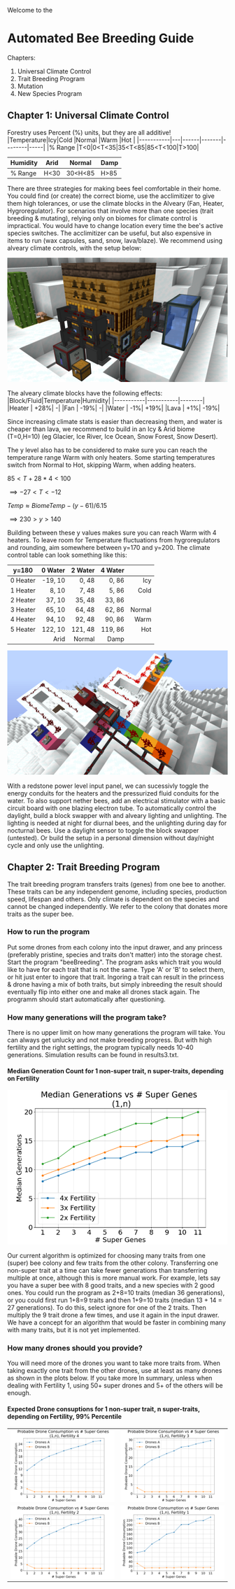 Welcome to the 
# Automated Bee Breeding Guide
Chapters:
1. Universal Climate Control
2. Trait Breeding Program
3. Mutation
4. New Species Program


## Chapter 1: Universal Climate Control
Forestry uses Percent (%) units, but they are all additive!
|Temperature|Icy|Cold  |Normal |Warm    |Hot  |
|-----------|---|------|-------|--------|-----|
|% Range    |T<0|0<T<35|35<T<85|85<T<100|T>100|

|Humidity   |Arid|Normal |Damp|
|-----------|----|-------|----|
|% Range    |H<30|30<H<85|H>85|

There are three strategies for making bees feel comfortable in their home. You could find (or create) the correct biome, use the acclimitizer to give them high tolerances, or use the climate blocks in the Alveary (Fan, Heater, Hygroregulator).
For scenarios that involve more than one species (trait breeding & mutating), relying only on biomes for climate control is impractical. You would have to change location every time the bee's active species switches. The acclimitizer can be useful, but also expensive in items to run (wax capsules, sand, snow, lava/blaze). We recommend using alveary climate controls, with the setup below:

![Temperature Controlled Alveary](images/ClimateControlAll.png)

The alveary climate blocks have the following effects:
|Block/Fluid|Temperature|Humidity|
|-----------|-----------|--------|
|Heater     |       +28%|       -|
|Fan        |       -19%|       -|
|Water      |        -1%|    +19%|
|Lava       |        +1%|    -19%|

Since increasing climate stats is easier than decreasing them, and water is cheaper than lava, we recommend to build in an Icy & Arid biome (T=0,H=10) (eg Glacier, Ice River, Ice Ocean, Snow Forest, Snow Desert).

The y level also has to be considered to make sure you can reach the temperature range Warm with only heaters. Some starting temperatures switch from Normal to Hot, skipping Warm, when adding heaters.

$85 < T+28*4 < 100$

$\implies -27<T<-12$

$Temp \approx BiomeTemp - (y-61)/6.15$

$\implies 230>y>140$


Building between these y values makes sure you can reach Warm with 4 heaters. To leave room for Temperature fluctuations from hygroregulators and rounding, aim somewhere between y=170 and y=200. The climate control table can look something like this:

|y=180   |0 Water|2 Water|4 Water||
|--------|------:|------:|------:|-:|
|0 Heater|-19, 10|  0, 48|  0, 86|Icy
|1 Heater|  8, 10|  7, 48|  5, 86|Cold
|2 Heater| 37, 10| 35, 48| 33, 86|
|3 Heater| 65, 10| 64, 48| 62, 86|Normal
|4 Heater| 94, 10| 92, 48| 90, 86|Warm
|5 Heater|122, 10|121, 48|119, 86|Hot
|        |   Arid| Normal|   Damp|

![Temperature Controlled Input](images/ClimateControlInput.png)

With a redstone power level input panel, we can sucessivly toggle the energy conduits for the heaters and the pressurized fluid conduits for the water.
To also support nether bees, add an electrical stimulator with a basic circuit board with one blazing electron tube.
To automatically control the daylight, build a block swapper with and alveary lighting and unlighting. The lighting is needed at night for diurnal bees, and the unlighting during day for nocturnal bees. Use a daylight sensor to toggle the block swapper (untested). Or build the setup in a personal dimension without day/night cycle and only use the unlighting.

## Chapter 2: Trait Breeding Program

The trait breeding program transfers traits (genes) from one bee to another. These traits can be any independent genome, including species, production speed, lifespan and others. Only climate is dependent on the species and cannot be changed independently. We refer to the colony that donates more traits as the super bee.

### How to run the program
Put some drones from each colony into the input drawer, and any princess (preferably pristine, species and traits don't matter) into the storage chest. Start the program "beeBreeding". The program asks which trait you would like to have for each trait that is not the same. Type 'A' or 'B' to select them, or hit just enter to ingore that trait. Ingoring a trait can result in the princess & drone having a mix of both traits, but simply inbreeding the result should eventually flip into either one and make all drones stack again. The programm should start automatically after questioning.

### How many generations will the program take?
There is no upper limit on how many generations the program will take. You can always get unlucky and not make breeding progress. But with high fertility and the right settings, the program typically needs 10-40 generations. Simulation results can be found in results3.txt.

#### Median Generation Count for 1 non-super trait, n super-traits, depending on Fertility
![Median Generations](images/medianGenerationsFertility.png)

Our current algorithm is optimized for choosing many traits from one (super) bee colony and few traits from the other colony. Transferring one non-super trait at a time can take fewer generations than transferring multiple at once, although this is more manual work. For example, lets say you have a super bee with 8 good traits, and a new species with 2 good ones. You could run the program as 2+8=10 traits (median 36 generations), or you could first run 1+8=9 traits and then 1+9=10 traits (median 13 + 14 = 27 generations). To do this, select ignore for one of the 2 traits. Then multiply the 9 trait drone a few times, and use it again in the input drawer. We have a concept for an algorithm that would be faster in combining many with many traits, but it is not yet implemented.

### How many drones should you provide?
You will need more of the drones you want to take more traits from. When taking exactly one trait from the other drones, use at least as many drones as shown in the plots below. If you take more In summary, unless when dealing with Fertility 1, using 50+ super drones and 5+ of the others will be enough.

#### Expected Drone consuptions for 1 non-super trait, n super-traits, depending on Fertility, 99% Percentile
|||
|-|-|
|![Drone Consumption 4x Fert](images/droneConsuption_Fert4.png)|![Drone Consumption 3x Fert](images/droneConsuption_Fert3.png)|
|![Drone Consumption 2x Fert](images/droneConsuption_Fert2.png)|![Drone Consumption 1x Fert](images/droneConsuption_Fert1.png)|
